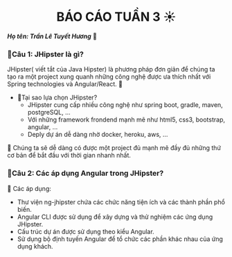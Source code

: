 <h1 align="center">BÁO CÁO TUẦN 3 ☀️</h1>

***Họ tên: Trần Lê Tuyết Hương*** 🍬

### 🐚Câu 1: JHipster là gì?
JHipster( viết tắt của Java Hipster) là phương pháp đơn giản để chúng ta tạo ra một project xung quanh những công nghệ được ưa thích nhất với Spring technologies và Angular/React. 🐳

- 🌺Tại sao lựa chọn JHipster?
    - JHipster cung cấp nhiều công nghệ như spring boot, gradle, maven, postgreSQL, ...
    - Với những framework frondend mạnh mẽ như html5, css3, bootstrap, angular, ...
    - Deply dự án dễ dàng nhờ docker, heroku, aws, ...

🍃 Chúng ta sẽ dễ dàng có được một project đủ mạnh mẽ đầy đủ những thứ cơ bản để bắt đầu với thời gian nhanh nhất.

### 🌸Câu 2: Các áp dụng Angular trong JHipster?

🌻 Các áp dụng:
- Thư viện ng-jhipster chứa các chức năng tiện ích và các thành phần phổ biến.
- Angular CLI được sử dụng để xây dựng và thử nghiệm các ứng dụng JHipster.
- Cấu trúc dự án được sử dụng theo kiểu Angular.
- Sử dụng bộ định tuyến Angular để tổ chức các phần khác nhau của ứng dụng khách.